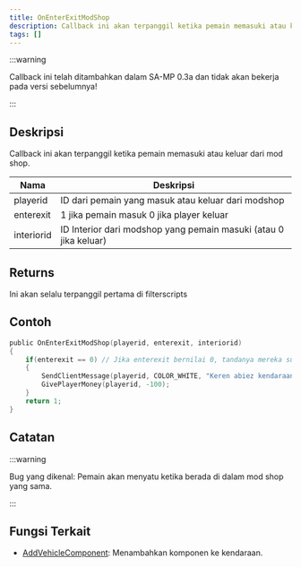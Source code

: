 ```yaml
---
title: OnEnterExitModShop
description: Callback ini akan terpanggil ketika pemain memasuki atau keluar dari mod shop.
tags: []
---
```


:::warning

Callback ini telah ditambahkan dalam SA-MP 0.3a dan tidak akan bekerja pada versi sebelumnya!

:::

## Deskripsi

Callback ini akan terpanggil ketika pemain memasuki atau keluar dari mod shop.

| Nama       | Deskripsi                                                        |
| ---------- | ---------------------------------------------------------------- |
| playerid   | ID dari pemain yang masuk atau keluar dari modshop               |
| enterexit  | 1 jika pemain masuk 0 jika player keluar                         |
| interiorid | ID Interior dari modshop yang pemain masuki (atau 0 jika keluar) |

## Returns

Ini akan selalu terpanggil pertama di filterscripts

## Contoh

```c
public OnEnterExitModShop(playerid, enterexit, interiorid)
{
    if(enterexit == 0) // Jika enterexit bernilai 0, tandanya mereka sudah keluar
    {
        SendClientMessage(playerid, COLOR_WHITE, "Keren abiez kendaraannya! tapi kena pajak $100 jiahahaha.");
        GivePlayerMoney(playerid, -100);
    }
    return 1;
}
```

## Catatan

:::warning

Bug yang dikenal: Pemain akan menyatu ketika berada di dalam mod shop yang sama.

:::

## Fungsi Terkait

- [AddVehicleComponent](../functions/AddVehicleComponent.md): Menambahkan komponen ke kendaraan.
